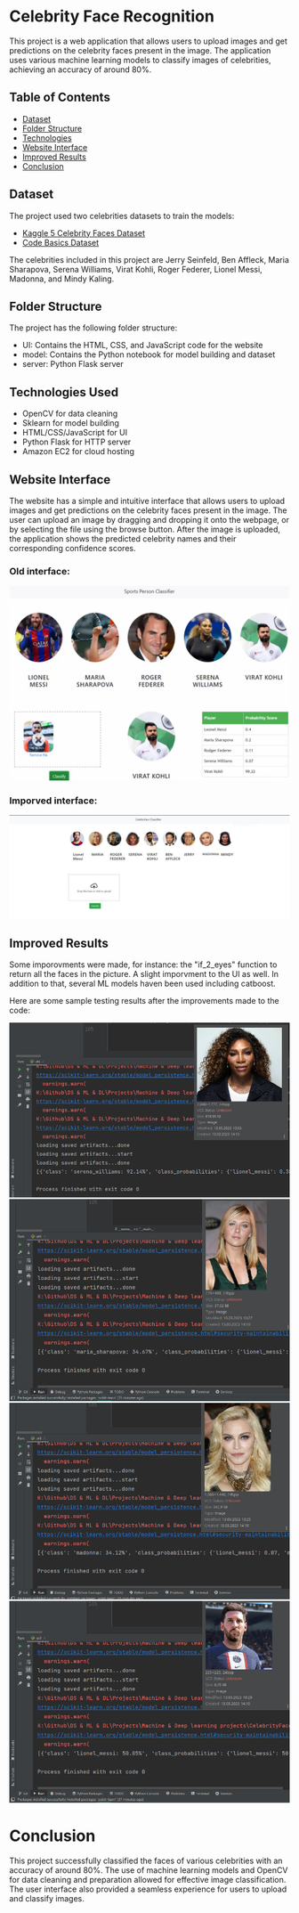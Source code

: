 
# Celebrity Face Recognition

This project is a web application that allows users to upload images and get predictions on the celebrity faces present in the image. The application uses various machine learning models to classify images of celebrities, achieving an accuracy of around 80%.

## Table of Contents
* [Dataset](#Dataset)
* [Folder Structure](#Folder-Structure)
* [Technologies](#Technologies-Used)
* [Website Interface](#Website-Interface)
* [Improved Results](#Improved-Results)
* [Conclusion](#Conclusion)

## Dataset
The project used two celebrities datasets to train the models:

* [Kaggle 5 Celebrity Faces Dataset](https://www.kaggle.com/datasets/dansbecker/5-celebrity-faces-dataset)
* [Code Basics Dataset](https://github.com/codebasics/py/tree/master/DataScience/CelebrityFaceRecognition/model/dataset)

The celebrities included in this project are Jerry Seinfeld, Ben Affleck, Maria Sharapova, Serena Williams, Virat Kohli, Roger Federer, Lionel Messi, Madonna, and Mindy Kaling.

## Folder Structure
The project has the following folder structure:

* UI: Contains the HTML, CSS, and JavaScript code for the website
* model: Contains the Python notebook for model building and dataset
* server: Python Flask server


## Technologies Used
* OpenCV for data cleaning
* Sklearn for model building
* HTML/CSS/JavaScript for UI
* Python Flask for HTTP server
* Amazon EC2 for cloud hosting

## Website Interface
The website has a simple and intuitive interface that allows users to upload images and get predictions on the celebrity faces present in the image. The user can upload an image by dragging and dropping it onto the webpage, or by selecting the file using the browse button. After the image is uploaded, the application shows the predicted celebrity names and their corresponding confidence scores.

### Old interface:
![Website_old](readmephotos/sportclassifier.png)


### Imporved interface:
![Website_new](readmephotos/celebritiesclassifier.JPG)

## Improved Results
Some imporovments were made, for instance: the "if_2_eyes" function to return all the faces in the picture. A slight imporvment to the UI as well. In addition to that, several ML models haven been used including catboost.

Here are some sample testing results after the improvements made to the code:

![result1](readmephotos/first_result.png)
![result2](readmephotos/second_result.png)
![result3](readmephotos/third_result.png)
![result4](readmephotos/fourth_result.png)

# Conclusion
This project successfully classified the faces of various celebrities with an accuracy of around 80%. The use of machine learning models and OpenCV for data cleaning and preparation allowed for effective image classification. The user interface also provided a seamless experience for users to upload and classify images.



